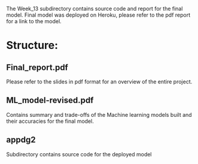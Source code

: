 The Week_13 subdirectory contains source code and report for the final model.
Final model was deployed on Heroku, please refer to the pdf report for a link to the model.

# Structure:

## Final_report.pdf
Please refer to the slides in pdf format for an overview of the entire project.

## ML_model-revised.pdf
Contains summary and trade-offs of the Machine learning models built and their accuracies for the final model.

## appdg2
Subdirectory contains source code for the deployed model
